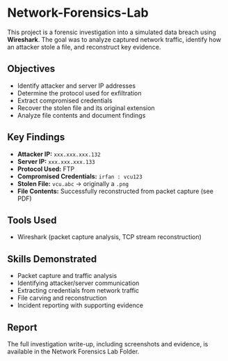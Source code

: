 # Network-Forensics-Lab
This project is a forensic investigation into a simulated data breach using **Wireshark**.   The goal was to analyze captured network traffic, identify how an attacker stole a file, and reconstruct key evidence.


## Objectives
- Identify attacker and server IP addresses
- Determine the protocol used for exfiltration
- Extract compromised credentials
- Recover the stolen file and its original extension
- Analyze file contents and document findings

## Key Findings
- **Attacker IP:** `xxx.xxx.xxx.132`  
- **Server IP:** `xxx.xxx.xxx.133`  
- **Protocol Used:** FTP  
- **Compromised Credentials:** `irfan : vcu123`  
- **Stolen File:** `vcu.abc` → originally a `.png`  
- **File Contents:** Successfully reconstructed from packet capture (see PDF)

## Tools Used
- Wireshark (packet capture analysis, TCP stream reconstruction)

## Skills Demonstrated
- Packet capture and traffic analysis
- Identifying attacker/server communication
- Extracting credentials from network traffic
- File carving and reconstruction
- Incident reporting with supporting evidence

## Report
The full investigation write-up, including screenshots and evidence, is available in the Network Forensics Lab Folder.

